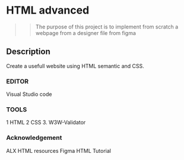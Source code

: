 # HTML advanced
>> The purpose of this project is to implement from scratch a webpage from a designer file from figma
## Description
Create a usefull website using HTML semantic and CSS.
### EDITOR
Visual Studio code
### TOOLS
1 HTML
2 CSS
3. W3W-Validator
### Acknowledgement
ALX HTML resources
Figma
HTML Tutorial
